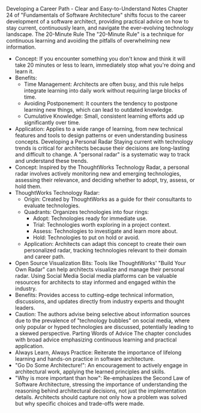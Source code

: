 Developing a Career Path - Clear and Easy-to-Understand Notes
Chapter 24 of "Fundamentals of Software Architecture" shifts focus to the career development of a software architect, providing practical advice on how to stay current, continuously learn, and navigate the ever-evolving technology landscape.
The 20-Minute Rule
The "20-Minute Rule" is a technique for continuous learning and avoiding the pitfalls of overwhelming new information.
 * Concept: If you encounter something you don't know and think it will take 20 minutes or less to learn, immediately stop what you're doing and learn it.
 * Benefits:
   * Time Management: Architects are often busy, and this rule helps integrate learning into daily work without requiring large blocks of time.
   * Avoiding Postponement: It counters the tendency to postpone learning new things, which can lead to outdated knowledge.
   * Cumulative Knowledge: Small, consistent learning efforts add up significantly over time.
 * Application: Applies to a wide range of learning, from new technical features and tools to design patterns or even understanding business concepts.
Developing a Personal Radar
Staying current with technology trends is critical for architects because their decisions are long-lasting and difficult to change. A "personal radar" is a systematic way to track and understand these trends.
 * Concept: Inspired by the ThoughtWorks Technology Radar, a personal radar involves actively monitoring new and emerging technologies, assessing their relevance, and deciding whether to adopt, try, assess, or hold them.
 * ThoughtWorks Technology Radar:
   * Origin: Created by ThoughtWorks as a guide for their consultants to evaluate technologies.
   * Quadrants: Organizes technologies into four rings:
     * Adopt: Technologies ready for immediate use.
     * Trial: Technologies worth exploring in a project context.
     * Assess: Technologies to investigate and learn more about.
     * Hold: Technologies to put on hold or avoid.
   * Application: Architects can adapt this concept to create their own personalized radar, tracking technologies relevant to their domain and career path.
 * Open Source Visualization Bits: Tools like ThoughtWorks' "Build Your Own Radar" can help architects visualize and manage their personal radar.
Using Social Media
Social media platforms can be valuable resources for architects to stay informed and engaged within the industry.
 * Benefits: Provides access to cutting-edge technical information, discussions, and updates directly from industry experts and thought leaders.
 * Caution: The authors advise being selective about information sources due to the prevalence of "technology bubbles" on social media, where only popular or hyped technologies are discussed, potentially leading to a skewed perspective.
Parting Words of Advice
The chapter concludes with broad advice emphasizing continuous learning and practical application.
 * Always Learn, Always Practice: Reiterate the importance of lifelong learning and hands-on practice in software architecture.
 * "Go Do Some Architecture!": An encouragement to actively engage in architectural work, applying the learned principles and skills.
 * "Why is more important than how": Re-emphasizes the Second Law of Software Architecture, stressing the importance of understanding the reasoning behind architectural decisions, not just the implementation details. Architects should capture not only how a problem was solved but why specific choices and trade-offs were made.
